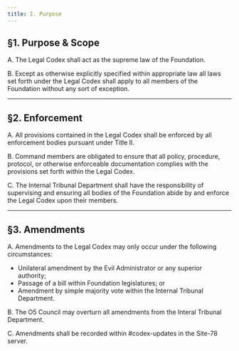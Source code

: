 ```yaml
---
title: I. Purpose
---
```


## §1. Purpose & Scope

A. The Legal Codex shall act as the supreme law of the Foundation.

B. Except as otherwise explicitly specified within appropriate law all laws set forth under the Legal Codex shall apply to all members of the Foundation without any sort of exception.

---

## §2. Enforcement

A. All provisions contained in the Legal Codex shall be enforced by all enforcement bodies pursuant under Title II.

B. Command members are obligated to ensure that all policy, procedure, protocol, or otherwise enforceable documentation complies with the provisions set forth within the Legal Codex.

C. The Internal Tribunal Department shall have the responsibility of supervising and ensuring all bodies of the Foundation abide by and enforce the Legal Codex upon their members.

---

## §3. Amendments

A. Amendments to the Legal Codex may only occur under the following circumstances:

 * Unilateral amendment by the Evil Administrator or any superior authority;
 * Passage of a bill within Foundation legislatures; or
 * Amendment by simple majority vote within the Internal Tribunal Department.

B. The O5 Council may overturn all amendments from the Interal Tribunal Department.

C. Amendments shall be recorded within #codex-updates in the Site-78 server.